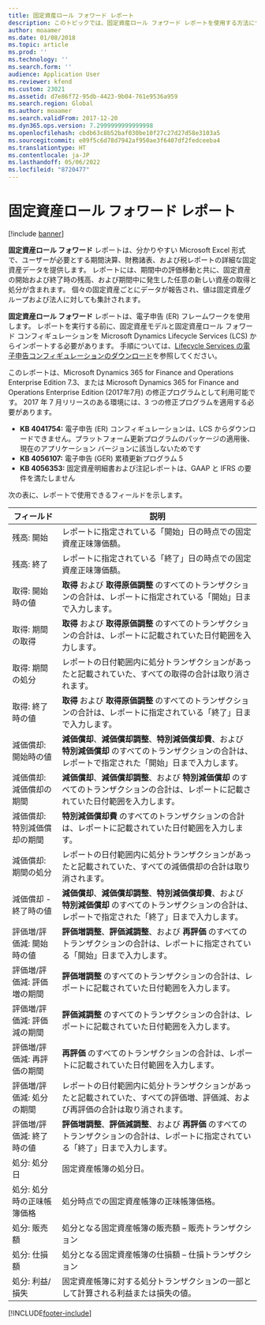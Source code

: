 ```yaml
---
title: 固定資産ロール フォワード レポート
description: このトピックでは、固定資産ロール フォワード レポートを使用する方法について説明します。
author: moaamer
ms.date: 01/08/2018
ms.topic: article
ms.prod: ''
ms.technology: ''
ms.search.form: ''
audience: Application User
ms.reviewer: kfend
ms.custom: 23021
ms.assetid: d7e86f72-95db-4423-9b04-761e9536a959
ms.search.region: Global
ms.author: moaamer
ms.search.validFrom: 2017-12-20
ms.dyn365.ops.version: 7.2999999999999998
ms.openlocfilehash: cbdb63c8b52baf030be10f27c27d27d58e3103a5
ms.sourcegitcommit: e09f5c6d78d7942af950ae3f6407df2fedceeba4
ms.translationtype: HT
ms.contentlocale: ja-JP
ms.lasthandoff: 05/06/2022
ms.locfileid: "8720477"
---
```

# <a name="fixed-assets-roll-forward-report"></a>固定資産ロール フォワード レポート

[!include [banner](../includes/banner.md)]

**固定資産ロール フォワード** レポートは、分かりやすい Microsoft Excel 形式で、ユーザーが必要とする期間決算、財務諸表、および税レポートの詳細な固定資産データを提供します。 レポートには、期間中の評価移動と共に、固定資産の開始および終了時の残高、および期間中に発生した任意の新しい資産の取得と処分が含まれます。 個々の固定資産ごとにデータが報告され、値は固定資産グループおよび法人に対しても集計されます。

**固定資産ロール フォワード** レポートは、電子申告 (ER) フレームワークを使用します。 レポートを実行する前に、固定資産モデルと固定資産ロール フォワード コンフィギュレーションを Microsoft Dynamics Lifecycle Services (LCS) からインポートする必要があります。 手順については、[Lifecycle Services の電子申告コンフィギュレーションのダウンロード](/dynamics365/unified-operations/dev-itpro/analytics/download-electronic-reporting-configuration-lcs)を参照してください。

このレポートは、Microsoft Dynamics 365 for Finance and Operations Enterprise Edition 7.3、または Microsoft Dynamics 365 for Finance and Operations Enterprise Edition (2017年7月) の修正プログラムとして利用可能です。 2017 年 7 月リリースのある環境には、3 つの修正プログラムを適用する必要があります。

- **KB 4041754:** 電子申告 (ER) コンフィギュレーションは、LCS からダウンロードできません。プラットフォーム更新プログラムのパッケージの適用後、現在のアプリケーション バージョンに該当しないためです
- **KB 4056107:** 電子申告 (GER) 累積更新プログラム 5
- **KB 4056353:** 固定資産明細書および注記レポートは、GAAP と IFRS の要件を満たしません

次の表に、レポートで使用できるフィールドを示します。


|                    フィールド                    |                                                                                                                                説明                                                                                                                                |
|---------------------------------------------|---------------------------------------------------------------------------------------------------------------------------------------------------------------------------------------------------------------------------------------------------------------------------|
|              残高: 開始              |                                                                                           レポートに指定されている「開始」日の時点での固定資産正味簿価額。                                                                                           |
|              残高: 終了              |                                                                                            レポートに指定されている「終了」日の時点での固定資産正味簿価額。                                                                                            |
|         取得: 開始時の値         |                                                 <strong>取得</strong> および <strong>取得原価調整</strong> のすべてのトランザクションの合計は、レポートに指定されている「開始」日まで入力します。                                                  |
|      取得: 期間の取得      |                                                 <strong>取得</strong> および <strong>取得原価調整</strong> のすべてのトランザクションの合計は、レポートに記載されていた日付範囲を入力します。                                                  |
|       取得: 期間の処分        |                                                                        レポートの日付範囲内に処分トランザクションがあったと記載されていた、すべての取得の合計は取り消されます。                                                                        |
|         取得: 終了時の値         |                                                  <strong>取得</strong> および <strong>取得原価調整</strong> のすべてのトランザクションの合計は、レポートに指定されている「終了」日まで入力します。                                                   |
|        減価償却: 開始時の値         | <strong>減価償却</strong>、<strong>減価償却調整</strong>、<strong>特別減価償却費</strong>、および <strong>特別減価償却</strong> のすべてのトランザクションの合計は、レポートで指定された「開始」日まで入力します。 |
|     減価償却: 減価償却の期間     |                         <strong>減価償却</strong>、<strong>減価償却調整</strong>、および <strong>特別減価償却</strong> のすべてのトランザクションの合計は、レポートに記載されていた日付範囲を入力します。                          |
| 減価償却: 特別減価償却の期間 |                                                              <strong>特別減価償却費</strong> のすべてのトランザクションの合計は、レポートに記載されていた日付範囲を入力します。                                                               |
|       減価償却: 期間の処分       |                                                                       レポートの日付範囲内に処分トランザクションがあったと記載されていた、すべての減価償却の合計は取り消されます。                                                                        |
|        減価償却 - 終了時の値         |  <strong>減価償却</strong>、<strong>減価償却調整</strong>、<strong>特別減価償却費</strong>、および <strong>特別減価償却</strong> のすべてのトランザクションの合計は、レポートで指定された「終了」日まで入力します。  |
|    評価増/評価減: 開始時の値     |                              <strong>評価増調整</strong>、<strong>評価減調整</strong>、および <strong>再評価</strong> のすべてのトランザクションの合計は、レポートに指定されている「開始」日まで入力します。                               |
|   評価増/評価減: 評価増の期間   |                                                                    <strong>評価増調整</strong> のすべてのトランザクションの合計は、レポートに記載されていた日付範囲を入力します。                                                                    |
|  評価増/評価減: 評価減の期間  |                                                                   <strong>評価減調整</strong> のすべてのトランザクションの合計は、レポートに記載されていた日付範囲を入力します。                                                                   |
| 評価増/評価減: 再評価の期間  |                                                                        <strong>再評価</strong> のすべてのトランザクションの合計は、レポートに記載されていた日付範囲を入力します。                                                                        |
|   評価増/評価減: 処分の期間   |                                                           レポートの日付範囲内に処分トランザクションがあったと記載されていた、すべての評価増、評価減、および再評価の合計は取り消されます。                                                           |
|    評価増/評価減: 終了時の値     |                               <strong>評価増調整</strong>、<strong>評価減調整</strong>、および <strong>再評価</strong> のすべてのトランザクションの合計は、レポートに指定されている「終了」日まで入力します。                                |
|          処分: 処分日           |                                                                                                                固定資産帳簿の処分日。                                                                                                                |
|    処分: 処分時の正味帳簿価格    |                                                                                                    処分時点での固定資産帳簿の正味帳簿価格。                                                                                                    |
|            処分: 販売額            |                                                                                               処分となる固定資産帳簿の販売額 – 販売トランザクション                                                                                                |
|           処分: 仕損額            |                                                                                               処分となる固定資産帳簿の仕損額 – 仕損トランザクション                                                                                               |
|           処分: 利益/損失            |                                                                                 固定資産帳簿に対する処分トランザクションの一部として計算される利益または損失の値。                                                                                 |



[!INCLUDE[footer-include](../../includes/footer-banner.md)]
